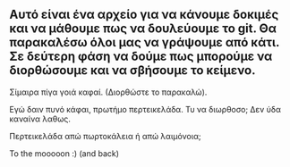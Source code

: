 Αυτό είναι ένα αρχείο για να κάνουμε δοκιμές και να μάθουμε πως να δουλεύουμε το git.
Θα παρακαλέσω όλοι μας να γράψουμε από κάτι.
Σε δεύτερη φάση να δούμε πως μπορούμε να διορθώσουμε και να σβήσουμε το κείμενο.
---------------------------------------

Σίμαιρα πίγα γοιά καφαί. (Διορθώστε το παρακαλώ).

Εγώ δαιν πυνό κάφαι, πρωτήμο περτεικελάδα. Τυ να διωρθοσο; Δεν ύδα καναίνα λαθως.

Περτεικελάδα απώ πωρτοκάλεια ή απώ λαιμόνοια;

To the mooooon :)  (and back)
